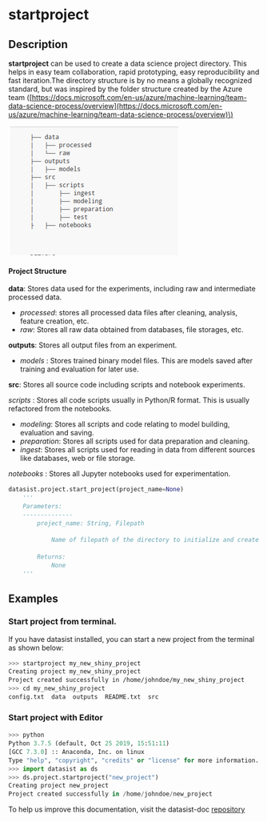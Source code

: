 # startproject

## Description

**startproject** can be used to create a data science project directory. This helps in easy team collaboration, rapid prototyping, easy reproducibility and fast iteration.The directory structure is by no means a globally recognized standard, but was inspired by the folder structure created by the Azure team \([https://docs.microsoft.com/en-us/azure/machine-learning/team-data-science-process/overview](https://docs.microsoft.com/en-us/azure/machine-learning/team-data-science-process/overview)\) 

![](../../.gitbook/assets/image%20%281%29.png)

#### Project Structure

**data**: Stores data used for the experiments, including raw and intermediate processed data.

* _processed_: stores all processed data files after cleaning, analysis, feature creation, etc.
* _raw_: Stores all raw data obtained from databases, file storages, etc.

**outputs**: Stores all output files from an experiment.

* _models_ : Stores trained binary model files. This are models saved after training and evaluation for later use.

**src**: Stores all source code including scripts and notebook experiments.

_scripts_ : Stores all code scripts usually in Python/R format. This is   usually refactored from the notebooks.

* _modeling_: Stores all scripts and code relating to model building, evaluation and saving.
* _preparation_: Stores all scripts used for data preparation and cleaning.
* _ingest_: Stores all scripts used for reading in data from different sources like databases, web or file storage.

_notebooks_ : Stores all Jupyter notebooks used for experimentation.

```python
datasist.project.start_project(project_name=None)
    ''' 
    Parameters:
    --------------
        project_name: String, Filepath
        
            Name of filepath of the directory to initialize and create folders.
            
        Returns:
            None
    '''
```

## Examples

### Start project from terminal. 

If you have datasist installed, you can start a new project from the terminal as shown below:

```bash
>>> startproject my_new_shiny_project
Creating project my_new_shiny_project
Project created successfully in /home/johndoe/my_new_shiny_project
>>> cd my_new_shiny_project
config.txt  data  outputs  README.txt  src


```

### Start project with Editor

```python
>>> python
Python 3.7.5 (default, Oct 25 2019, 15:51:11) 
[GCC 7.3.0] :: Anaconda, Inc. on linux
Type "help", "copyright", "credits" or "license" for more information.
>>> import datasist as ds
>>> ds.project.startproject("new_project")
Creating project new_project
Project created successfully in /home/johndoe/new_project

```



To help us improve this documentation, visit the datasist-doc [repository](https://github.com/risenW/datasist-doc) 

